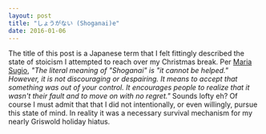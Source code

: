 ```yaml
---
layout: post
title: "しょうがない (Shoganai)e"
date: 2016-01-06
---
```


The title of this post is a Japanese term that I felt fittingly described the state of stoicism I attempted to reach over my Christmas break.  Per [Maria Sugio](https://www.theodysseyonline.com/11-beautiful-untranslatable-japanese-words), _"The literal meaning of "Shoganai" is "it cannot be helped." However, it is not discouraging or despairing. It means to accept that something was out of your control. It encourages people to realize that it wasn't their fault and to move on with no regret."_ 
Sounds lofty eh?  Of course I must admit that that I did not intentionally, or even willingly, pursue this state of mind.  In reality it was a necessary survival mechanism for my nearly Griswold holiday hiatus.

